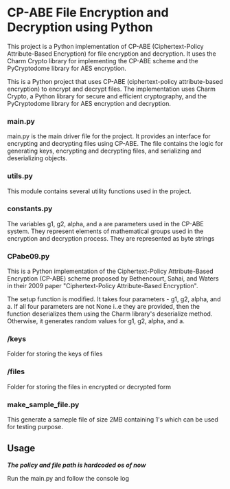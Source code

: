 
# CP-ABE File Encryption and Decryption using Python

This project is a Python implementation of CP-ABE (Ciphertext-Policy Attribute-Based Encryption) for file encryption and decryption. It uses the Charm Crypto library for implementing the CP-ABE scheme and the PyCryptodome library for AES encryption.

This is a Python project that uses CP-ABE (ciphertext-policy attribute-based encryption) to encrypt and decrypt files. The implementation uses Charm Crypto, a Python library for secure and efficient cryptography, and the PyCryptodome library for AES encryption and decryption.

### main.py
main.py is the main driver file for the project. It provides an interface for encrypting and decrypting files using CP-ABE. The file contains the logic for generating keys, encrypting and decrypting files, and serializing and deserializing objects.

### utils.py
This module contains several utility functions used in the project. 

### constants.py
The variables g1, g2, alpha, and a are parameters used in the CP-ABE system. They represent elements of mathematical groups used in the encryption and decryption process. They are represented as byte strings

### CPabe09.py
This is a Python implementation of the Ciphertext-Policy Attribute-Based Encryption (CP-ABE) scheme proposed by Bethencourt, Sahai, and Waters in their 2009 paper "Ciphertext-Policy Attribute-Based Encryption".

The setup function is modified. It takes four parameters - g1, g2, alpha, and a. If all four parameters are not None i..e they are provided, then the function deserializes them using the Charm library's deserialize method. Otherwise, it generates random values for g1, g2, alpha, and a. 

### /keys
Folder for storing the keys of files

### /files
Folder for storing the files in encrypted or decrypted form

### make_sample_file.py
This generate a sameple file of size 2MB containing 1's which can be used for testing purpose.


## Usage

***The policy and file path is hardcoded os of now***

Run the main.py and follow the console log

